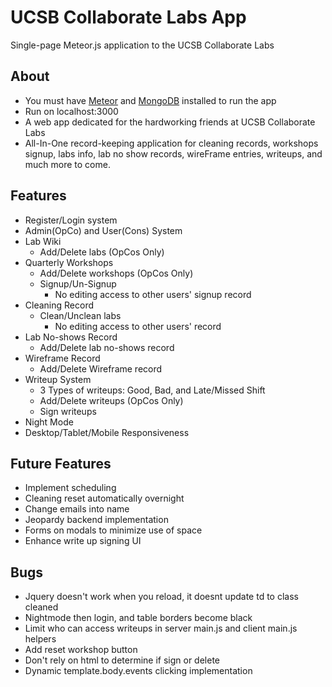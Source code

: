 # UCSB Collaborate Labs App

Single-page Meteor.js application to the UCSB Collaborate Labs

## About

* You must have [Meteor](https://www.meteor.com/) and [MongoDB](https://www.mongodb.com/) installed to run the app
* Run on localhost:3000
* A web app dedicated for the hardworking friends at UCSB Collaborate Labs
* All-In-One record-keeping application for cleaning records, workshops signup, labs info, lab no show records, wireFrame entries, writeups, and much more to come.

## Features

* Register/Login system
* Admin(OpCo) and User(Cons) System
* Lab Wiki
	* Add/Delete labs (OpCos Only)
* Quarterly Workshops
	* Add/Delete workshops (OpCos Only)
	* Signup/Un-Signup
		* No editing access to other users' signup record
* Cleaning Record
	* Clean/Unclean labs
		* No editing access to other users' record
* Lab No-shows Record
	* Add/Delete lab no-shows record
* Wireframe Record
	* Add/Delete Wireframe record
* Writeup System
	* 3 Types of writeups: Good, Bad, and Late/Missed Shift
	* Add/Delete writeups (OpCos Only)
	* Sign writeups
* Night Mode
* Desktop/Tablet/Mobile Responsiveness

## Future Features

* Implement scheduling
* Cleaning reset automatically overnight
* Change emails into name
* Jeopardy backend implementation
* Forms on modals to minimize use of space
* Enhance write up signing UI

## Bugs

* Jquery doesn't work when you reload, it doesnt update td to class cleaned
* Nightmode then login, and table borders become black
* Limit who can access writeups in server main.js and client main.js helpers
* Add reset workshop button
* Don't rely on html to determine if sign or delete
* Dynamic template.body.events clicking implementation
